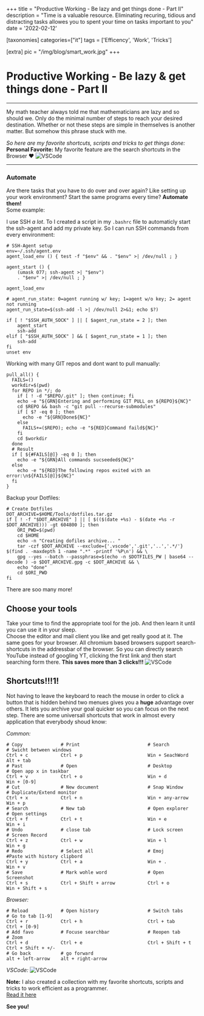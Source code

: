 +++
title = "Productive Working - Be lazy and get things done - Part II"
description = "Time is a valuable resource. Eliminating recuring, tidious and distracting tasks allowes you to spent your time on tasks important to you"
date = '2022-02-12'

[taxonomies]
categories=["it"]
tags = ['Efficency', 'Work', 'Tricks']

[extra]
pic = "/img/blog/smart_work.jpg"
+++

# Productive Working - Be lazy & get things done - Part II
---
My math teacher always told me that mathematicians are lazy and so should we. Only do the minimal number of steps to reach your desired destination. Whether or not these steps are simple in themselves is another matter. But somehow this phrase stuck with me.  

*So here are my favorite shortcuts, scripts and tricks to get things done:*  
**Personal Favorite:** My favorite feature are the search shortcuts in the Browser ❤️
![VSCode](/img/blog/shortcut_meme.jpg)


---
### Automate
Are there tasks that you have to do over and over again? Like setting up your work environment? Start the same programs every time? **Automate them!**  
Some example:

I use SSH *a lot*. To I created a script in my `.bashrc` file to automaticly start the ssh-agent and add my private key. So I can run SSH commands from every environment:
```bash,linenos
# SSH-Agent setup
env=~/.ssh/agent.env
agent_load_env () { test -f "$env" && . "$env" >| /dev/null ; }

agent_start () {
    (umask 077; ssh-agent >| "$env")
    . "$env" >| /dev/null ; }

agent_load_env

# agent_run_state: 0=agent running w/ key; 1=agent w/o key; 2= agent not running
agent_run_state=$(ssh-add -l >| /dev/null 2>&1; echo $?)

if [ ! "$SSH_AUTH_SOCK" ] || [ $agent_run_state = 2 ]; then
    agent_start
    ssh-add
elif [ "$SSH_AUTH_SOCK" ] && [ $agent_run_state = 1 ]; then
    ssh-add
fi
unset env
```

Working with many GIT repos and dont want to pull manually:
```bash,linenos
pull_all() {
  FAILS=()
  workdir=$(pwd)
  for REPO in */; do
    if [ ! -d "$REPO/.git" ]; then continue; fi
    echo -e "${GRN}Entering and performing GIT PULL on ${REPO}${NC}"
    cd $REPO && bash -c "git pull --recurse-submodules"
    if [ $? -eq 0 ]; then
      echo -e "${GRN}Done${NC}"
    else
      FAILS+=($REPO); echo -e "${RED}Command faild${NC}"
    fi
    cd $workdir
  done
  # Result
  if [ ${#FAILS[@]} -eq 0 ]; then
    echo -e "${GRN}All commands sucseeded${NC}"
  else
    echo -e "${RED}The following repos exited with an error:\n${FAILS[@]}${NC}"
  fi
}
```

Backup your Dotfiles:
```bash,linenos
# Create Dotfiles
DOT_ARCHIVE=$HOME/Tools/dotfiles.tar.gz
if [ ! -f "$DOT_ARCHIVE" ] || [ $(($(date +%s) - $(date +%s -r $DOT_ARCHIVE))) -gt 604800 ]; then
    ORI_PWD=$(pwd)
    cd $HOME
    echo -n "Creating dofiles archive... "
    tar -czf $DOT_ARCHIVE --exclude={'.vscode','.git','..','.*/'} $(find . -maxdepth 1 -name ".*" -printf '%P\n') && \
    gpg --yes --batch --passphrase=$(echo -n $DOTFILES_PW | base64 --decode ) -o $DOT_ARCHIVE.gpg -c $DOT_ARCHIVE && \
    echo "done"
    cd $ORI_PWD
fi
```

There are soo many more!  

## Choose your tools
Take your time to find the appropriate tool for the job. And then learn it until you can use it in your sleep.  
Choose the editor and mail client you like and get really good at it. The same goes for your browser. All chromium based browsers support search-shortcuts in the addressbar of the browser. So you can directly search YouTube instead of googling YT, clicking the first link and then start searching form there. **This saves more than 3 clicks!!!**
![VSCode](/img/blog/search_shorts.png)

## Shortcuts!!!1!
Not having to leave the keyboard to reach the mouse in order to click a button that is hidden behind two menues gives you a **huge** advantage over others. It lets you archive your goal quicker so you can focus on the next step. There are some universall shortcuts that work in almost every application that everybody shoud know:

_Common:_
```bash,linenos
# Copy              # Print                         # Search            # Swicht between windows        
Ctrl + c            Ctrl + p                        Win + SeachWord     Alt + tab                       
# Past              # Open                          # Desktop           # Open app x in taskbar         
Ctrl + v            Ctrl + o                        Win + d             Win + [0-9]                     
# Cut               # New document                  # Snap Window       # Duplicate/Extend monitor      
Ctrl + x            Ctrl + n                        Win + any-arrow     Win + p                         
# Search            # New tab                       # Open explorer     # Open settings                 
Ctrl + f            Ctrl + t                        Win + e             Win + i                         
# Undo              # close tab                     # Lock screen       # Screen Record                 
Ctrl + z            Ctrl + w                        Win + l             Win + g                         
# Redo              # Select all                    # Emoj              #Paste with history clipbord    
Ctrl + y            Ctrl + a                        Win + .             Win + v                         
# Save              # Mark wohle word               # Open              Screenshot                      
Ctrl + s            Ctrl + Shift + arrow            Ctrl + o            Win + Shift + s                 
```

_Browser:_
```bash,linenos
# Reload            # Open history                  # Switch tabs       # Go to tab [1-9]               
Ctrl + r            Ctrl + h                        Ctrl + tab          Ctrl + [0-9]                    
# Add favo          # Focuse searchbar              # Reopen tab        # Zoom                          
Ctrl + d            Ctrl + e                        Ctrl + Shift + t    Ctrl + Shift + +/-              
# Go back           # go forward                                                                        
alt + left-arrow    alt + right-arrow                                                                   
```

_VSCode:_
![VSCode](/img/blog/vscode_shorts.png)

**Note:** I also created a collection with my favorite shortcuts, scripts and tricks to work efficient as a programmer.  
[Read it here](/articles/2022-02-working-effectively-1)

**See you!**
